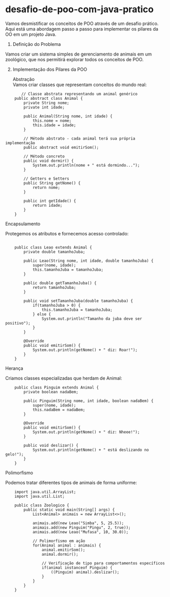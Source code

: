 # desafio-de-poo-com-java-pratico

  Vamos desmistificar os conceitos de POO através de um desafio prático. Aqui está uma abordagem passo a passo para implementar os pilares da OO em um projeto Java.

1. Definição do Problema

  Vamos criar um sistema simples de gerenciamento de animais em um zoológico, que nos permitirá explorar todos os conceitos de POO.

2. Implementação dos Pilares da POO

   Abstração\
   Vamos criar classes que representam conceitos do mundo real:

```
       // Classe abstrata representando um animal genérico
    public abstract class Animal {
        private String nome;
        private int idade;
        
        public Animal(String nome, int idade) {
            this.nome = nome;
            this.idade = idade;
        }
        
        // Método abstrato - cada animal terá sua própria implementação
        public abstract void emitirSom();
        
        // Método concreto
        public void dormir() {
            System.out.println(nome + " está dormindo...");
        }
        
        // Getters e Setters
        public String getNome() {
            return nome;
        }
        
        public int getIdade() {
            return idade;
        }
    }
```

Encapsulamento

Protegemos os atributos e fornecemos acesso controlado:

```

    public class Leao extends Animal {
        private double tamanhoJuba;
        
        public Leao(String nome, int idade, double tamanhoJuba) {
            super(nome, idade);
            this.tamanhoJuba = tamanhoJuba;
        }
        
        public double getTamanhoJuba() {
            return tamanhoJuba;
        }
        
        public void setTamanhoJuba(double tamanhoJuba) {
            if(tamanhoJuba > 0) {
                this.tamanhoJuba = tamanhoJuba;
            } else {
                System.out.println("Tamanho da juba deve ser positivo");
            }
        }
        
        @Override
        public void emitirSom() {
            System.out.println(getNome() + " diz: Roar!");
        }
    }

```

Herança

Criamos classes especializadas que herdam de Animal:

```
    public class Pinguim extends Animal {
        private boolean nadaBem;
        
        public Pinguim(String nome, int idade, boolean nadaBem) {
            super(nome, idade);
            this.nadaBem = nadaBem;
        }
        
        @Override
        public void emitirSom() {
            System.out.println(getNome() + " diz: Nheee!");
        }
        
        public void deslizar() {
            System.out.println(getNome() + " está deslizando no gelo!");
        }
    }
```

Polimorfismo

Podemos tratar diferentes tipos de animais de forma uniforme:

```
    import java.util.ArrayList;
    import java.util.List;
    
    public class Zoologico {
        public static void main(String[] args) {
            List<Animal> animais = new ArrayList<>();
            
            animais.add(new Leao("Simba", 5, 25.5));
            animais.add(new Pinguim("Pingu", 2, true));
            animais.add(new Leao("Mufasa", 10, 30.0));
            
            // Polimorfismo em ação
            for(Animal animal : animais) {
                animal.emitirSom();
                animal.dormir();
                
                // Verificação de tipo para comportamentos específicos
                if(animal instanceof Pinguim) {
                    ((Pinguim) animal).deslizar();
                }
            }
        }
    }
```







